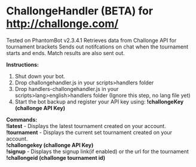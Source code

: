 # ChallongeHandler (BETA) for http://challonge.com/
Tested on PhantomBot v2.3.4.1
Retrieves data from Challonge API for tournament brackets
Sends out notifcations on chat when the tournament starts and ends.
Match results are also sent out.

**Instructions:**  
1. Shut down your bot.  
2. Drop challongehandler.js in your scripts>handlers folder   
3. Drop handlers-challongehandler.js in your scripts>lang>english>handlers folder (Ignore this step, no lang file yet)  
4. Start the bot backup and register your API key using: **!challongeKey (challonge API Key)**  

**Commands:**  
**!latest** - Displays the latest tournament created on your account.  
**!tournament** - Displays the current set tournament created on your account.  
**!challongekey (challonge API Key)**  
**!signup** -  Displays the signup link(if enabled) or the url for the tournament  
**!challongeid (challonge tournament id)**  

